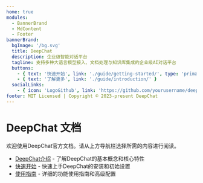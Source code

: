 ```yaml
---
home: true
modules:
  - BannerBrand
  - MdContent
  - Footer
bannerBrand:
  bgImage: '/bg.svg'
  title: DeepChat
  description: 企业级智能对话平台
  tagline: 支持多种大语言模型接入、文档处理与知识库集成的企业级AI对话平台
  buttons:
    - { text: '快速开始', link: './guide/getting-started/', type: 'primary' }
    - { text: '了解更多', link: './guide/introduction/' }
  socialLinks:
    - { icon: 'LogoGithub', link: 'https://github.com/yourusername/deepchat' }
footer: MIT Licensed | Copyright © 2023-present DeepChat
---
```


# DeepChat 文档

欢迎使用DeepChat官方文档。请从上方导航栏选择所需的内容进行阅读。

- [DeepChat介绍](/guide/introduction/) - 了解DeepChat的基本概念和核心特性
- [快速开始](/guide/getting-started/) - 快速上手DeepChat的安装和初始设置
- [使用指南](/guide/user-guide/) - 详细的功能使用指南和高级配置